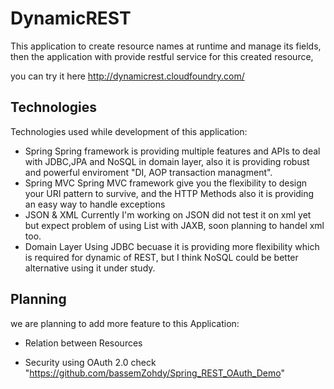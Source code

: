 DynamicREST
===========

This application to create resource names at runtime and manage its fields,
then the application with provide restful service for this created resource,

you can try it here http://dynamicrest.cloudfoundry.com/

Technologies
------------
Technologies used while development of this application:

* Spring
  Spring framework is providing multiple features and APIs to deal with JDBC,JPA and NoSQL in domain layer,
also it is providing robust and powerful enviroment "DI, AOP transaction managment".
* Spring MVC
  Spring MVC framework give you the flexibility to design your URI pattern to survive,
and the HTTP Methods also it is providing an easy way to handle exceptions
* JSON & XML
  Currently I'm working on JSON did not test it on xml yet but expect problem of using List with JAXB,
soon planning to handel xml too.
* Domain Layer
  Using JDBC becuase it is providing more flexibility which is required for dynamic of REST,
but I think NoSQL could be better alternative using it under study.

Planning
--------
we are planning to add more feature to this Application:

* Relation between Resources

* Security using OAuth 2.0 check "https://github.com/bassemZohdy/Spring_REST_OAuth_Demo"



